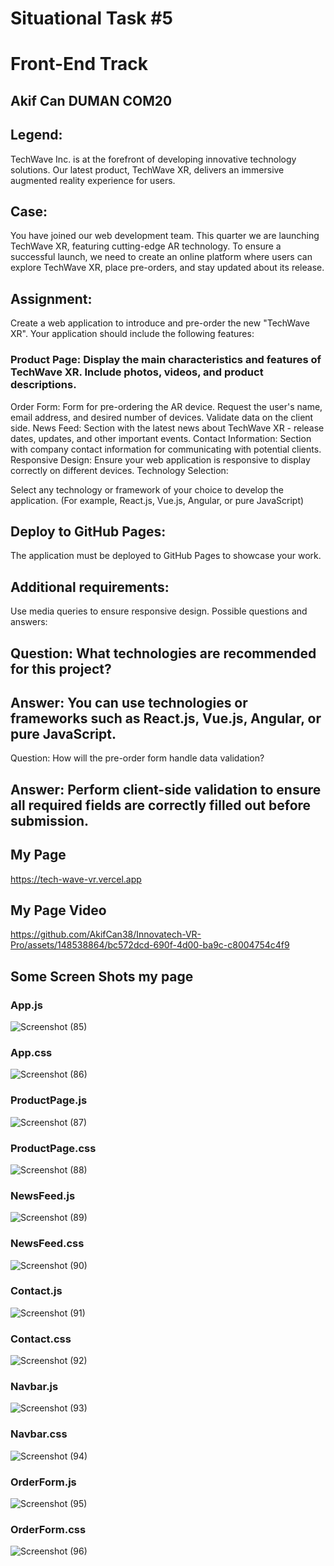 # Situational Task #5
# Front-End Track
## Akif Can DUMAN COM20
## Legend:

TechWave Inc. is at the forefront of developing innovative technology solutions. Our latest product, TechWave XR, delivers an immersive augmented reality experience for users.

## Case:

You have joined our web development team. This quarter we are launching TechWave XR, featuring cutting-edge AR technology. To ensure a successful launch, we need to create an online platform where users can explore TechWave XR, place pre-orders, and stay updated about its release.

## Assignment:

Create a web application to introduce and pre-order the new "TechWave XR". Your application should include the following features:

### Product Page: Display the main characteristics and features of TechWave XR. Include photos, videos, and product descriptions.
Order Form: Form for pre-ordering the AR device. Request the user's name, email address, and desired number of devices. Validate data on the client side.
News Feed: Section with the latest news about TechWave XR - release dates, updates, and other important events.
Contact Information: Section with company contact information for communicating with potential clients.
Responsive Design: Ensure your web application is responsive to display correctly on different devices.
Technology Selection:

Select any technology or framework of your choice to develop the application. (For example, React.js, Vue.js, Angular, or pure JavaScript)

## Deploy to GitHub Pages:

The application must be deployed to GitHub Pages to showcase your work.

## Additional requirements:

Use media queries to ensure responsive design.
Possible questions and answers:

## Question: What technologies are recommended for this project?

## Answer: You can use technologies or frameworks such as React.js, Vue.js, Angular, or pure JavaScript.
Question: How will the pre-order form handle data validation?

## Answer: Perform client-side validation to ensure all required fields are correctly filled out before submission.
## My Page
https://tech-wave-vr.vercel.app
## My Page Video
https://github.com/AkifCan38/Innovatech-VR-Pro/assets/148538864/bc572dcd-690f-4d00-ba9c-c8004754c4f9
## Some Screen Shots my page
### App.js
![Screenshot (85)](https://github.com/AkifCan38/Innovatech-VR-Pro/assets/148538864/603b5974-6d0b-4a22-8d41-57458448e2a5)
### App.css
![Screenshot (86)](https://github.com/AkifCan38/Innovatech-VR-Pro/assets/148538864/cfe41403-ebb6-4c82-8c85-18e0505b8f25)
### ProductPage.js
![Screenshot (87)](https://github.com/AkifCan38/Innovatech-VR-Pro/assets/148538864/3504fed2-6a06-402e-8246-ae441f85da6e)
### ProductPage.css
![Screenshot (88)](https://github.com/AkifCan38/Innovatech-VR-Pro/assets/148538864/6fc55bcf-7121-488d-98c2-354c6b6abc07)
### NewsFeed.js
![Screenshot (89)](https://github.com/AkifCan38/Innovatech-VR-Pro/assets/148538864/87351353-7ee5-45d9-aa55-f2e7c9821fd2)
### NewsFeed.css
![Screenshot (90)](https://github.com/AkifCan38/Innovatech-VR-Pro/assets/148538864/f289d907-3cc0-4178-b6f2-1a7b2bf50fb1)
### Contact.js
![Screenshot (91)](https://github.com/AkifCan38/Innovatech-VR-Pro/assets/148538864/652e00c8-3872-49cd-b62b-55cd06f74d15)
### Contact.css
![Screenshot (92)](https://github.com/AkifCan38/Innovatech-VR-Pro/assets/148538864/00d3a169-5bcf-43a3-8a61-4ca70882812b)
### Navbar.js
![Screenshot (93)](https://github.com/AkifCan38/Innovatech-VR-Pro/assets/148538864/cd9152c0-4b6c-42fa-8557-ccbd23a4dca7)
### Navbar.css
![Screenshot (94)](https://github.com/AkifCan38/Innovatech-VR-Pro/assets/148538864/ed242881-142c-4d75-99c6-cade072dae0e)
### OrderForm.js
![Screenshot (95)](https://github.com/AkifCan38/Innovatech-VR-Pro/assets/148538864/06824836-cc4a-4556-8a82-3cd756c1a9a4)
### OrderForm.css
![Screenshot (96)](https://github.com/AkifCan38/Innovatech-VR-Pro/assets/148538864/05eab226-8b12-496b-89dc-733b4306048d)
